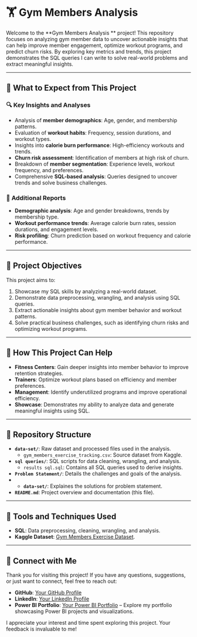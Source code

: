 # 🏋️ Gym Members Analysis 

Welcome to the **Gym Members Analysis ** project! This repository focuses on analyzing gym member data to uncover actionable insights that can help improve member engagement, optimize workout programs, and predict churn risks. By exploring key metrics and trends, this project demonstrates the SQL queries I can write to solve real-world problems and extract meaningful insights.

---

## 🌟 What to Expect from This Project

### 🔍 **Key Insights and Analyses**
- Analysis of **member demographics**: Age, gender, and membership patterns.
- Evaluation of **workout habits**: Frequency, session durations, and workout types.
- Insights into **calorie burn performance**: High-efficiency workouts and trends.
- **Churn risk assessment**: Identification of members at high risk of churn.
- Breakdown of **member segmentation**: Experience levels, workout frequency, and preferences.
- Comprehensive **SQL-based analysis**: Queries designed to uncover trends and solve business challenges.

### 📑 **Additional Reports**
- **Demographic analysis**: Age and gender breakdowns, trends by membership type.
- **Workout performance trends**: Average calorie burn rates, session durations, and engagement levels.
- **Risk profiling**: Churn prediction based on workout frequency and calorie performance.

---

## 🎯 Project Objectives

This project aims to:
1. Showcase my SQL skills by analyzing a real-world dataset.
2. Demonstrate data preprocessing, wrangling, and analysis using SQL queries.
3. Extract actionable insights about gym member behavior and workout patterns.
4. Solve practical business challenges, such as identifying churn risks and optimizing workout programs.

---

## 🚀 How This Project Can Help

- **Fitness Centers**: Gain deeper insights into member behavior to improve retention strategies.
- **Trainers**: Optimize workout plans based on efficiency and member preferences.
- **Management**: Identify underutilized programs and improve operational efficiency.
- **Showcase**: Demonstrates my ability to analyze data and generate meaningful insights using SQL.

---

## 📂 Repository Structure

- **`data-set/`**: Raw dataset and processed files used in the analysis.
  - `gym_members_exercise_tracking.csv`: Source dataset from Kaggle.
- **`sql queries/`**: SQL scripts for data cleaning, wrangling, and analysis.
  - `results sql.sql`: Contains all SQL queries used to derive insights.
- **`Problem Statement/`**: Details the challenges and goals of the analysis.
- - **`data-set/`**: Explaines the solutions for problem statement.
- **`README.md`**: Project overview and documentation (this file).

---

## 🔧 Tools and Techniques Used

- **SQL**: Data preprocessing, cleaning, wrangling, and analysis.
- **Kaggle Dataset**: [Gym Members Exercise Dataset](https://www.kaggle.com/datasets/valakhorasani/gym-members-exercise-dataset).

---

## 📢 Connect with Me

Thank you for visiting this project! If you have any questions, suggestions, or just want to connect, feel free to reach out:

- **GitHub**: [Your GitHub Profile](https://github.com/Lidolkn)
- **LinkedIn**: [Your LinkedIn Profile](https://www.linkedin.com/in/lidonguyen/)
- **Power BI Portfolio**: [Your Power BI Portfolio](https://www.novypro.com/profile_projects/lido-nguyen) – Explore my portfolio showcasing Power BI projects and visualizations.

I appreciate your interest and time spent exploring this project. Your feedback is invaluable to me!
